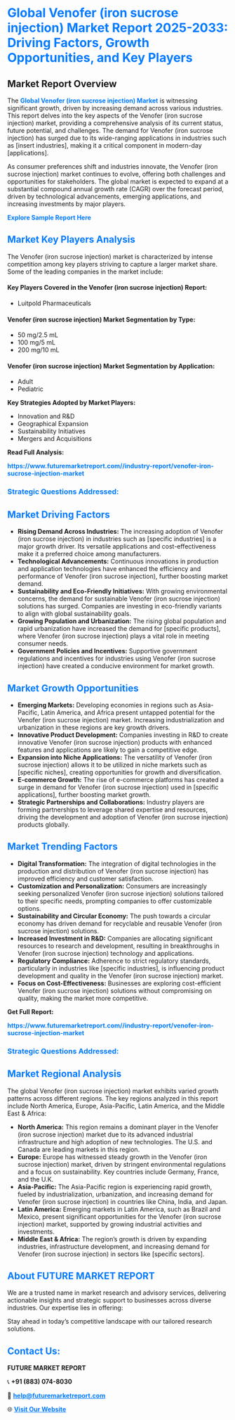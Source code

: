 <h1 style="color: #007BFF;">Global Venofer (iron sucrose injection) Market Report 2025-2033: Driving Factors, Growth Opportunities, and Key Players</h1>

<section id="overview">
<h2>Market Report Overview</h2>
<p>The <a href="https://www.futuremarketreport.com//industry-report/venofer-iron-sucrose-injection-market" style="color: #007BFF; text-decoration: none;"><strong>Global Venofer (iron sucrose injection) Market</strong></a> is witnessing significant growth, driven by increasing demand across various industries. This report delves into the key aspects of the Venofer (iron sucrose injection) market, providing a comprehensive analysis of its current status, future potential, and challenges. The demand for Venofer (iron sucrose injection) has surged due to its wide-ranging applications in industries such as [insert industries], making it a critical component in modern-day [applications].</p>
<p>As consumer preferences shift and industries innovate, the Venofer (iron sucrose injection) market continues to evolve, offering both challenges and opportunities for stakeholders. The global market is expected to expand at a substantial compound annual growth rate (CAGR) over the forecast period, driven by technological advancements, emerging applications, and increasing investments by major players.</p>
</section>

<section id="overview">
<p><a href="https://www.futuremarketreport.com//request-sample/reportId=92556" style="color: #007BFF; text-decoration: none;"><strong>Explore Sample Report Here</strong></a></p>
</section>

<section id="key-players">
<h2 style="color: #007BFF;">Market Key Players Analysis</h2>
<p>The Venofer (iron sucrose injection) market is characterized by intense competition among key players striving to capture a larger market share. Some of the leading companies in the market include:</p>
<h4>Key Players Covered in the Venofer (iron sucrose injection) Report:</h4>
<ul><li>Luitpold Pharmaceuticals</li></ul>
<h4>Venofer (iron sucrose injection) Market Segmentation by Type:</h4>
<ul><li>50 mg/2.5 mL</li><li>100 mg/5 mL</li><li>200 mg/10 mL</li></ul>

<h4>Venofer (iron sucrose injection) Market Segmentation by Application:</h4>
<ul><li>Adult</li><li>Pediatric</li></ul>
<p><strong>Key Strategies Adopted by Market Players:</strong></p>
<ul>
<li>Innovation and R&D</li>
<li>Geographical Expansion</li>
<li>Sustainability Initiatives</li>
<li>Mergers and Acquisitions</li>
</ul>
</section>

<section>
<p><strong>Read Full Analysis: </strong></p><a href="https://www.futuremarketreport.com//industry-report/venofer-iron-sucrose-injection-market" style="color: #007BFF; text-decoration: none;"><strong>https://www.futuremarketreport.com//industry-report/venofer-iron-sucrose-injection-market</strong></a>
<h3 style="color: #007BFF;">Strategic Questions Addressed:</h3>
</section>

<section id="driving-factors">
<h2 style="color: #007BFF;">Market Driving Factors</h2>
<ul>
<li><strong>Rising Demand Across Industries:</strong> The increasing adoption of Venofer (iron sucrose injection) in industries such as [specific industries] is a major growth driver. Its versatile applications and cost-effectiveness make it a preferred choice among manufacturers.</li>
<li><strong>Technological Advancements:</strong> Continuous innovations in production and application technologies have enhanced the efficiency and performance of Venofer (iron sucrose injection), further boosting market demand.</li>
<li><strong>Sustainability and Eco-Friendly Initiatives:</strong> With growing environmental concerns, the demand for sustainable Venofer (iron sucrose injection) solutions has surged. Companies are investing in eco-friendly variants to align with global sustainability goals.</li>
<li><strong>Growing Population and Urbanization:</strong> The rising global population and rapid urbanization have increased the demand for [specific products], where Venofer (iron sucrose injection) plays a vital role in meeting consumer needs.</li>
<li><strong>Government Policies and Incentives:</strong> Supportive government regulations and incentives for industries using Venofer (iron sucrose injection) have created a conducive environment for market growth.</li>
</ul>
</section>

<section id="growth-opportunities">
<h2 style="color: #007BFF;">Market Growth Opportunities</h2>
<ul>
<li><strong>Emerging Markets:</strong> Developing economies in regions such as Asia-Pacific, Latin America, and Africa present untapped potential for the Venofer (iron sucrose injection) market. Increasing industrialization and urbanization in these regions are key growth drivers.</li>
<li><strong>Innovative Product Development:</strong> Companies investing in R&D to create innovative Venofer (iron sucrose injection) products with enhanced features and applications are likely to gain a competitive edge.</li>
<li><strong>Expansion into Niche Applications:</strong> The versatility of Venofer (iron sucrose injection) allows it to be utilized in niche markets such as [specific niches], creating opportunities for growth and diversification.</li>
<li><strong>E-commerce Growth:</strong> The rise of e-commerce platforms has created a surge in demand for Venofer (iron sucrose injection) used in [specific applications], further boosting market growth.</li>
<li><strong>Strategic Partnerships and Collaborations:</strong> Industry players are forming partnerships to leverage shared expertise and resources, driving the development and adoption of Venofer (iron sucrose injection) products globally.</li>
</ul>
</section>

<section id="trending-factors">
<h2 style="color: #007BFF;">Market Trending Factors</h2>
<ul>
<li><strong>Digital Transformation:</strong> The integration of digital technologies in the production and distribution of Venofer (iron sucrose injection) has improved efficiency and customer satisfaction.</li>
<li><strong>Customization and Personalization:</strong> Consumers are increasingly seeking personalized Venofer (iron sucrose injection) solutions tailored to their specific needs, prompting companies to offer customizable options.</li>
<li><strong>Sustainability and Circular Economy:</strong> The push towards a circular economy has driven demand for recyclable and reusable Venofer (iron sucrose injection) solutions.</li>
<li><strong>Increased Investment in R&D:</strong> Companies are allocating significant resources to research and development, resulting in breakthroughs in Venofer (iron sucrose injection) technology and applications.</li>
<li><strong>Regulatory Compliance:</strong> Adherence to strict regulatory standards, particularly in industries like [specific industries], is influencing product development and quality in the Venofer (iron sucrose injection) market.</li>
<li><strong>Focus on Cost-Effectiveness:</strong> Businesses are exploring cost-efficient Venofer (iron sucrose injection) solutions without compromising on quality, making the market more competitive.</li>
</ul>
</section>

<section>
<p><strong>Get Full Report: </strong></p><a href="https://www.futuremarketreport.com//industry-report/venofer-iron-sucrose-injection-market" style="color: #007BFF; text-decoration: none;"><strong>https://www.futuremarketreport.com//industry-report/venofer-iron-sucrose-injection-market</strong></a>
<h3 style="color: #007BFF;">Strategic Questions Addressed:</h3>
</section>


<section id="regional-analysis">
<h2 style="color: #007BFF;">Market Regional Analysis</h2>
<p>The global Venofer (iron sucrose injection) market exhibits varied growth patterns across different regions. The key regions analyzed in this report include North America, Europe, Asia-Pacific, Latin America, and the Middle East & Africa:</p>
<ul>
<li><strong>North America:</strong> This region remains a dominant player in the Venofer (iron sucrose injection) market due to its advanced industrial infrastructure and high adoption of new technologies. The U.S. and Canada are leading markets in this region.</li>
<li><strong>Europe:</strong> Europe has witnessed steady growth in the Venofer (iron sucrose injection) market, driven by stringent environmental regulations and a focus on sustainability. Key countries include Germany, France, and the U.K.</li>
<li><strong>Asia-Pacific:</strong> The Asia-Pacific region is experiencing rapid growth, fueled by industrialization, urbanization, and increasing demand for Venofer (iron sucrose injection) in countries like China, India, and Japan.</li>
<li><strong>Latin America:</strong> Emerging markets in Latin America, such as Brazil and Mexico, present significant opportunities for the Venofer (iron sucrose injection) market, supported by growing industrial activities and investments.</li>
<li><strong>Middle East & Africa:</strong> The region’s growth is driven by expanding industries, infrastructure development, and increasing demand for Venofer (iron sucrose injection) in sectors like [specific sectors].</li>
</ul>
</section>

<footer>
<h2 style="color: #007BFF;">About FUTURE MARKET REPORT</h2>
<p>We are a trusted name in market research and advisory services, delivering actionable insights and strategic support to businesses across diverse industries. Our expertise lies in offering:</p>

<p>Stay ahead in today’s competitive landscape with our tailored research solutions.</p>

<h2 style="color: #007BFF;">Contact Us:</h2>
<p><strong>FUTURE MARKET REPORT</strong></p>
<p>📞 <strong>+91 (883) 074-8030</strong></p>
<p>📧 <strong><a href="mailto:help@futuremarketreport.com" style="color: #007BFF;">help@futuremarketreport.com</a></strong></p>
<p>🌐 <strong><a href="https://www.futuremarketreport.com/" style="color: #007BFF;">Visit Our Website</a></strong></p>
</footer>